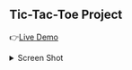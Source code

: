 ## Tic-Tac-Toe Project

👉[Live Demo](https://bicco2.github.io/Odin-Project-WorkSpace/tic-tac-toe/docs)

<details>
  <summary>Screen Shot</summary>
  
  ![alt text](src/assets/image.png)
</details>
